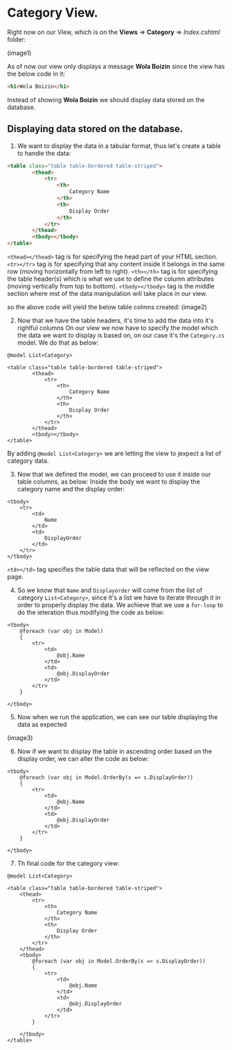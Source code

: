 # Category View.
Right now on our View, which is on the **Views** => **Category** => *Index.cshtml* folder:

(image1)

As of now our view only displays a message **Wola Boizin** since the view has the below code in it:
```html
<h1>Wola Boizin</h1>
```

Instead of showing **Wola Boizin** we should display data stored on the database.

## Displaying data stored on the database.
1. We want to display the data in a tabular format, thus let's create a table to handle the data:
```html
<table class="table table-bordered table-striped">
        <thead>
            <tr>
                <th>
                    Category Name
                </th>
                <th>
                    Display Order
                </th>
            </tr>
        </thead>
        <tbody></tbody>
</table>
```
`<thead></thead>` tag is for specifying the head part of your HTML section.
`<tr></tr>` tag is for specifying that any content inside it belongs in the same row (moving horizontally from left to right).
`<th></th>` tag is for specifying the table header(s) which is what we use to define the column attributes (moving vertically from top to bottom).
`<tbody></tbody>` tag is the middle section where mst of the data manipulation will take place in our view.

so the above code will yield the below table colmns created:
(image2)

2. Now that we have the table headers, it's time to add the data into it's rightful columns
On our view we now have to specify the model which the data we want to display is based on, on our case it's the `Category.cs` model. We do that as below:
```cshtml
@model List<Category>

<table class="table table-bordered table-striped">
        <thead>
            <tr>
                <th>
                    Category Name
                </th>
                <th>
                    Display Order
                </th>
            </tr>
        </thead>
        <tbody></tbody>
</table>
```

By adding `@model List<Category>` we are letting the view to jexpect a list of category data.

3. Now that we defined the model, we can proceed to use it inside our table columns, as below:
Inside the body we want to display the category name and the display order:
```cshtml
<tbody>
    <tr>
        <td>
            Name
        </td>
        <td>
            DisplayOrder
        </td>
    </tr>
</tbody>
```

`<td></td>` tag specifies the table data that will be reflected on the view page.

4. So we know that `Name` and `Displayorder` will come from the list of category `List<Category>`, since it's a list we have to iterate through it in order to properly display the data.
We achieve that we use a `for-loop` to do the ieteration thus modifying the code as below:
```cshtml
<tbody>
    @foreach (var obj in Model)
    {
        <tr>
            <td>
                @obj.Name
            </td>
            <td>
                @obj.DisplayOrder
            </td>
        </tr>
    }

</tbody>
```

5. Now when we run the application, we can see our table displaying the data as expected

(image3)

6. Now if we want to display the table in ascending order based on the display order, we can alter the code as below:
```cshtml
<tbody>
    @foreach (var obj in Model.OrderBy(s => s.DisplayOrder))
    {
        <tr>
            <td>
                @obj.Name
            </td>
            <td>
                @obj.DisplayOrder
            </td>
        </tr>
    }

</tbody>
```

7. Th final code for the category view:
```cshtml
@model List<Category>

<table class="table table-bordered table-striped">
    <thead>
        <tr>
            <th>
                Category Name
            </th>
            <th>
                Display Order
            </th>
        </tr>
    </thead>
    <tbody>
        @foreach (var obj in Model.OrderBy(s => s.DisplayOrder))
        {
            <tr>
                <td>
                    @obj.Name
                </td>
                <td>
                    @obj.DisplayOrder
                </td>
            </tr>
        }

    </tbody>
</table>
```